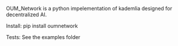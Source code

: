 OUM_Network is a python impelementation of kademlia designed for decentralized AI.

Install: pip install oumnetwork

Tests: See the examples folder


